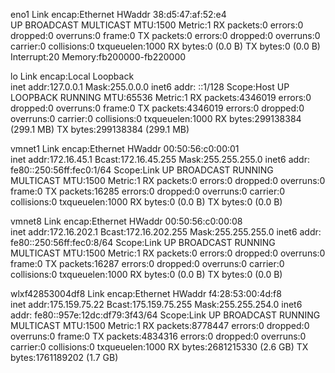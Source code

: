 eno1      Link encap:Ethernet  HWaddr 38:d5:47:af:52:e4  
          UP BROADCAST MULTICAST  MTU:1500  Metric:1
          RX packets:0 errors:0 dropped:0 overruns:0 frame:0
          TX packets:0 errors:0 dropped:0 overruns:0 carrier:0
          collisions:0 txqueuelen:1000 
          RX bytes:0 (0.0 B)  TX bytes:0 (0.0 B)
          Interrupt:20 Memory:fb200000-fb220000 

lo        Link encap:Local Loopback  
          inet addr:127.0.0.1  Mask:255.0.0.0
          inet6 addr: ::1/128 Scope:Host
          UP LOOPBACK RUNNING  MTU:65536  Metric:1
          RX packets:4346019 errors:0 dropped:0 overruns:0 frame:0
          TX packets:4346019 errors:0 dropped:0 overruns:0 carrier:0
          collisions:0 txqueuelen:1000 
          RX bytes:299138384 (299.1 MB)  TX bytes:299138384 (299.1 MB)

vmnet1    Link encap:Ethernet  HWaddr 00:50:56:c0:00:01  
          inet addr:172.16.45.1  Bcast:172.16.45.255  Mask:255.255.255.0
          inet6 addr: fe80::250:56ff:fec0:1/64 Scope:Link
          UP BROADCAST RUNNING MULTICAST  MTU:1500  Metric:1
          RX packets:0 errors:0 dropped:0 overruns:0 frame:0
          TX packets:16285 errors:0 dropped:0 overruns:0 carrier:0
          collisions:0 txqueuelen:1000 
          RX bytes:0 (0.0 B)  TX bytes:0 (0.0 B)

vmnet8    Link encap:Ethernet  HWaddr 00:50:56:c0:00:08  
          inet addr:172.16.202.1  Bcast:172.16.202.255  Mask:255.255.255.0
          inet6 addr: fe80::250:56ff:fec0:8/64 Scope:Link
          UP BROADCAST RUNNING MULTICAST  MTU:1500  Metric:1
          RX packets:0 errors:0 dropped:0 overruns:0 frame:0
          TX packets:16287 errors:0 dropped:0 overruns:0 carrier:0
          collisions:0 txqueuelen:1000 
          RX bytes:0 (0.0 B)  TX bytes:0 (0.0 B)

wlxf42853004df8 Link encap:Ethernet  HWaddr f4:28:53:00:4d:f8  
          inet addr:175.159.75.22  Bcast:175.159.75.255  Mask:255.255.254.0
          inet6 addr: fe80::957e:12dc:df79:3f43/64 Scope:Link
          UP BROADCAST RUNNING MULTICAST  MTU:1500  Metric:1
          RX packets:8778447 errors:0 dropped:0 overruns:0 frame:0
          TX packets:4834316 errors:0 dropped:0 overruns:0 carrier:0
          collisions:0 txqueuelen:1000 
          RX bytes:2681215330 (2.6 GB)  TX bytes:1761189202 (1.7 GB)

